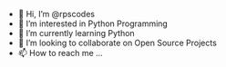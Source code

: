 - 👋 Hi, I’m @rpscodes
- 👀 I’m interested in Python Programming
- 🌱 I’m currently learning Python
- 💞️ I’m looking to collaborate on Open Source Projects
- 📫 How to reach me ...

<!---
rpscodes/rpscodes is a ✨ special ✨ repository because its `README.md` (this file) appears on your GitHub profile.
You can click the Preview link to take a look at your changes.
--->
